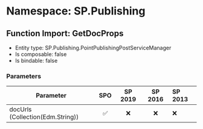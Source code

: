 # Namespace: SP.Publishing

## Function Import: GetDocProps

- Entity type: SP.Publishing.PointPublishingPostServiceManager
- Is composable: false
- Is bindable: false

### Parameters

Parameter | SPO | SP 2019 | SP 2016 | SP 2013
----------|:---:|:-------:|:-------:|:-------
docUrls (Collection(Edm.String)) | ✅ | ❌ | ❌ | ❌
